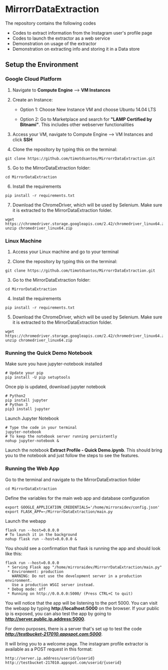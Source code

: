 # MirrorrDataExtraction

The repository contains the following codes

- Codes to extract information from the Instagram user's profile page 
- Codes to launch the extractor as a web service
- Demonstration on usage of the extractor
- Demonstration on extracting info and storing it in a Data store

## Setup the Environment

### Google Cloud Platform

1. Navigate to **Compute Engine**  --> **VM Instances**

2. Create an Instance:
    
    - Option 1: Choose New Instance VM and choose Ubuntu 14.04 LTS


    - Option 2: Go to Marketplace and search for **"LAMP Certified by Bitnami"**. This includes other webserver functionalities 
    
3. Access your VM, navigate to Compute Engine --> VM Instances and click **SSH**

4. Clone the repository by typing this on the terminal:

```
git clone https://github.com/timotdsantos/MirrorrDataExtraction.git
```

5. Go to the MirrorDataExtraction folder:

```
cd MirrorDataExtraction
```
    
6. Install the requirements

```
pip install -r requirements.txt
```

7. Download the ChromeDriver, which will be used by Selenium. Make sure it is extracted to the MirrorDataExtraction folder.

```
wget https://chromedriver.storage.googleapis.com/2.42/chromedriver_linux64.zip
unzip chromedriver_linux64.zip
```

   
### Linux Machine

1. Access your Linux machine and go to your terminal

2. Clone the repository by typing this on the terminal:

```
git clone https://github.com/timotdsantos/MirrorrDataExtraction.git
```

3. Go to the MirrorDataExtraction folder:

```
cd MirrorDataExtraction
```
    
4. Install the requirements

```
pip install -r requirements.txt
```

5. Download the ChromeDriver, which will be used by Selenium. Make sure it is extracted to the MirrorDataExtraction folder.

```
wget https://chromedriver.storage.googleapis.com/2.42/chromedriver_linux64.zip
unzip chromedriver_linux64.zip
```    

### Running the Quick Demo Notebook

Make sure you have jupyter-notebook installed

``` 
# Update your pip
pip install -U pip setuptools
```

Once pip is updated, download jupyter notebook
```
# Python2
pip install jupyter
# Python 3
pip3 install jupyter
```

Launch Jupyter Notebook

```
# Type the code in your terminal
jupyter-notebook
# To keep the notebook server running persistently
nohup jupyter-notebook &
```

Launch the notebook **Extract Profile - Quick Demo.ipynb**. This should bring you to the notebook and just follow the steps to see the features.

### Running the Web App 

Go to the terminal and navigate to the MirrorDataExtraction folder
```
cd MirrorDataExtraction
```

Define the variables for the main web app and database configuration

```
export GOOGLE_APPLICATION_CREDENTIALS='/home/mirroraidev/config.json'
export FLASK_APP=~/MirrorrDataExtraction/main.py
```

Launch the webapp

```
flask run --host=0.0.0.0
# To launch it in the background
nohup flask run --host=0.0.0.0 &
```

You should see a confirmation that flask is running the app and should look like this:

```
flask run --host=0.0.0.0
 * Serving Flask app "/home/mirroraidev/MirrorrDataExtraction/main.py"
 * Environment: production
   WARNING: Do not use the development server in a production environment.
   Use a production WSGI server instead.
 * Debug mode: off
 * Running on http://0.0.0.0:5000/ (Press CTRL+C to quit)
```

You will notice that the app will be listening to the port 5000. You can visit the webapp by typing **http://localhost:5000** on the browser. If your public ip is exposed, you can also test the app by going to **http://server.public.ip.address:5000**. 

For demo purposes, there is a server that's set up to test the code ***http://testbucket-217010.appspot.com:5000***.


It will bring you to a welcome page. The instagram profile extractor is available as a POST request in this format:

```
http://server.ip.address/userid/{userid} 
http://testbucket-217010.appspot.com/userid/{userid}
```


